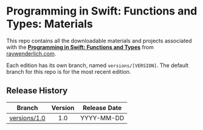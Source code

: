 # Programming in Swift: Functions and Types: Materials

This repo contains all the downloadable materials and projects associated with the **[Programming in Swift: Functions and Types](https://www.raywenderlich.com/5429279-programming-in-swift-functions-and-types)** from [raywenderlich.com](https://www.raywenderlich.com).

Each edition has its own branch, named `versions/[VERSION]`. The default branch for this repo is for the most recent edition.

## Release History

| Branch                                                                            | Version | Release Date |
| --------------------------------------------------------------------------------- |:-------:|:------------:|
| [versions/1.0](https://github.com/raywenderlich/TODO-materials/tree/versions/1.0) | 1.0     | YYYY-MM-DD   |

